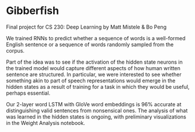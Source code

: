 # Gibberfish
Final project for CS 230: Deep Learning by Matt Mistele & Bo Peng

We trained RNNs to predict whether a sequence of words is a well-formed English sentence or a sequence of words randomly sampled from the corpus. 

Part of the idea was to see if the activation of the hidden state neurons in the trained model would capture different aspects of how human written sentence are structured. In particular, we were interested to see whether something akin to part of speech representations would emerge in the hidden states as a result of training for a task in which they would be useful, perhaps essential. 

Our 2-layer word LSTM with GloVe word embeddings is 96% accurate at distinguishing valid sentences from nonsensical ones. The analysis of what was learned in the hidden states is ongoing, with preliminary visualizations in the Weight Analysis notebook.
